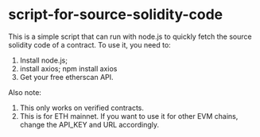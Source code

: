 # script-for-source-solidity-code

This is a simple script that can run with node.js to quickly fetch the source solidity code of a contract. To use it, you need to:
1. Install node.js;
2. install axios; npm install axios
3. Get your free etherscan API.

Also note:
1. This only works on verified contracts.
2. This is for ETH mainnet. If you want to use it for other EVM chains, change the API_KEY and URL accordingly. 
